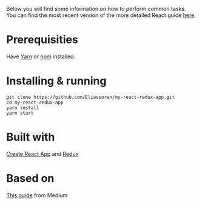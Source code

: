 
Below you will find some information on how to perform common tasks.<br>
You can find the most recent version of the more detailed React guide [here](https://github.com/facebookincubator/create-react-app/blob/master/packages/react-scripts/template/README.md).
# Prerequisities
Have [Yarn](https://yarnpkg.com/lang/en/) or [npm](https://www.npmjs.com/) installed.
# Installing & running
    git clone https://github.com/Eliassoren/my-react-redux-app.git 
    cd my-react-redux-app
    yarn install
    yarn start
# Built with 
[Create React App](https://github.com/facebookincubator/create-react-app)
and [Redux](https://redux.js.org/)

# Based on

[This guide](https://medium.com/@notrab/getting-started-with-create-react-app-redux-react-router-redux-thunk-d6a19259f71f) from Medium
    
